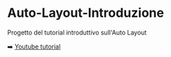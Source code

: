 # Auto-Layout-Introduzione
Progetto del tutorial introduttivo sull'Auto Layout

➡️ [Youtube tutorial](https://www.youtube.com/watch?v=2pk0QX5CcCw)
